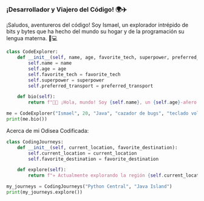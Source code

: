 ### ¡Desarrollador y Viajero del Código! 🌍✈️

¡Saludos, aventureros del código! Soy Ismael, un explorador intrépido de bits y bytes que ha hecho del mundo su hogar y de la programación su lengua materna. 🚀💻

```python
class CodeExplorer:
    def __init__(self, name, age, favorite_tech, superpower, preferred_transport):
        self.name = name
        self.age = age
        self.favorite_tech = favorite_tech
        self.superpower = superpower
        self.preferred_transport = preferred_transport

    def bio(self):
        return f"👨‍💻 ¡Hola, mundo! Soy {self.name}, un {self.age}-añero apasionado por {self.favorite_tech}. Mi superpoder: {self.superpower}. Navego el código en mi {self.preferred_transport}."

me = CodeExplorer("Ismael", 20, "Java", "cazador de bugs", "teclado volador")
print(me.bio())
```
Acerca de mi Odisea Codificada:
```python
class CodingJourneys:
    def __init__(self, current_location, favorite_destination):
        self.current_location = current_location
        self.favorite_destination = favorite_destination

    def explore(self):
        return f"✈️ Actualmente explorando la región {self.current_location}. Mi destino soñado: {self.favorite_destination}."

my_journeys = CodingJourneys("Python Central", "Java Island")
print(my_journeys.explore())
```


